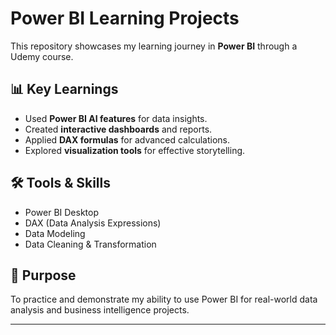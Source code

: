 # Power BI Learning Projects

This repository showcases my learning journey in **Power BI** through a Udemy course.  

## 📊 Key Learnings
- Used **Power BI AI features** for data insights.  
- Created **interactive dashboards** and reports.  
- Applied **DAX formulas** for advanced calculations.  
- Explored **visualization tools** for effective storytelling.  

## 🛠️ Tools & Skills
- Power BI Desktop  
- DAX (Data Analysis Expressions)  
- Data Modeling  
- Data Cleaning & Transformation  

## 🚀 Purpose
To practice and demonstrate my ability to use Power BI for real-world data analysis and business intelligence projects.

---
